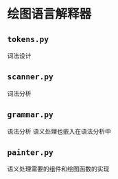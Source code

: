 # 绘图语言解释器
## `tokens.py`
词法设计
## `scanner.py`
词法分析
## `grammar.py`
语法分析
语义处理也嵌入在语法分析中
## `painter.py`
语义处理需要的组件和绘图函数的实现
